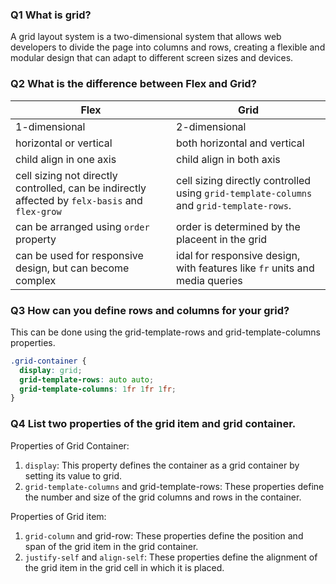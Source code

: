 ### Q1 What is grid?
A grid layout system is a two-dimensional system that allows web developers to divide the page into columns and rows, creating a flexible and modular design that can adapt to different screen sizes and devices.

### Q2 What is the difference between Flex and Grid?
|Flex|Grid|
|----|----|
|1-dimensional|2-dimensional|
|horizontal or vertical| both horizontal and vertical|
|child align in one axis| child align in both axis|
|cell sizing not directly controlled, can be indirectly affected by `felx-basis` and `flex-grow`| cell sizing directly controlled using `grid-template-columns` and `grid-template-rows`.|
|can be arranged using `order` property| order is determined by the placeent in the grid|
|can be used for responsive design, but can become complex| idal for responsive design, with features like `fr` units and media queries|

### Q3 How can you define rows and columns for your grid?
This can be done using the grid-template-rows and grid-template-columns properties.
```css
.grid-container {
  display: grid;
  grid-template-rows: auto auto;
  grid-template-columns: 1fr 1fr 1fr;
}
```

### Q4 List two properties of the grid item and grid container.

Properties of Grid Container:
1. `display`: This property defines the container as a grid container by setting its value to grid.
2. `grid-template-columns` and grid-template-rows: These properties define the number and size of the grid columns and rows in the container.

Properties of Grid item:
1. `grid-column` and grid-row: These properties define the position and span of the grid item in the grid container.
2. `justify-self` and `align-self`: These properties define the alignment of the grid item in the grid cell in which it is placed.